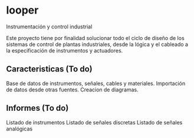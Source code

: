 # looper
Instrumentación y control industrial

Este proyecto tiene por finalidad solucionar todo el ciclo de diseño de los sistemas de control de plantas industriales, desde la lógica y el cableado a la especificación de instrumentos y actuadores.

## Caracteristicas (To do)
Base de datos de instrumentos, señales, cables y materiales.
Importación de datos desde otras fuentes.
Creacion de diagramas.

## Informes (To do)
Listado de instrumentos
Listado de señales discretas
Listado de señales analógicas

